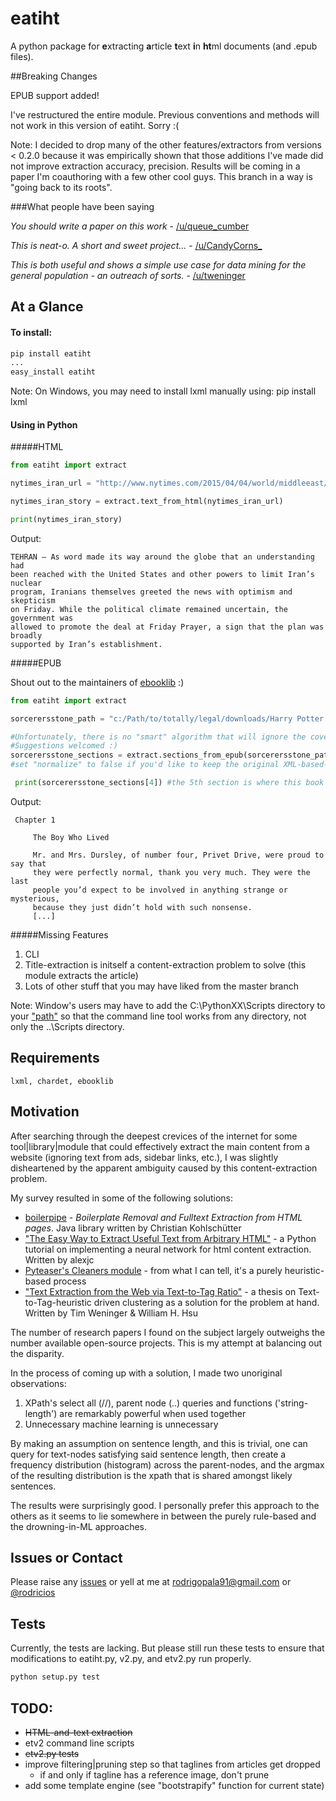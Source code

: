 eatiht
======

A python package for **e**xtracting **a**rticle **t**ext **i**n **ht**ml documents (and .epub files).

##Breaking Changes

EPUB support added!

I've restructured the entire module. Previous conventions and methods will not work in this version of eatiht. Sorry :(

Note: I decided to drop many of the other features/extractors from versions < 0.2.0 because it was empirically shown
that those additions I've made did not improve extraction accuracy, precision. Results will be coming in a paper I'm coauthoring with a few other cool guys. This branch in a way is "going back to its roots".

###What people have been saying

*You should write a paper on this work* - [/u/queue_cumber](http://www.reddit.com/r/compsci/comments/2ppyot/just_made_what_i_consider_my_first_algorithm_it/cmz0vfj)

*This is neat-o. A short and sweet project...* - [/u/CandyCorns_](http://www.reddit.com/r/compsci/comments/2ppyot/just_made_what_i_consider_my_first_algorithm_it/cmz17gv)

*This is both useful and shows a simple use case for data mining for the general population - an outreach of sorts.* - [/u/tweninger](http://www.reddit.com/r/compsci/comments/2ppyot/just_made_what_i_consider_my_first_algorithm_it/cmzai6s)

At a Glance
-----------

#### To install:

```bash
pip install eatiht
...
easy_install eatiht
```

Note: On Windows, you may need to install lxml manually using:
pip install lxml

#### Using in Python

#####HTML

```python
from eatiht import extract

nytimes_iran_url = "http://www.nytimes.com/2015/04/04/world/middleeast/iran-nuclear-deal.html"

nytimes_iran_story = extract.text_from_html(nytimes_iran_url)

print(nytimes_iran_story)
```

Output:

```text
TEHRAN — As word made its way around the globe that an understanding had
been reached with the United States and other powers to limit Iran’s nuclear
program, Iranians themselves greeted the news with optimism and skepticism
on Friday. While the political climate remained uncertain, the government was
allowed to promote the deal at Friday Prayer, a sign that the plan was broadly
supported by Iran’s establishment.
```

#####EPUB

Shout out to the maintainers of [ebooklib](https://github.com/aerkalov/ebooklib)  :)

```python
from eatiht import extract

sorcerersstone_path = "c:/Path/to/totally/legal/downloads/Harry Potter and the Sorcerer's Stone - J. K. Rowling.epub"

#Unfortunately, there is no "smart" algorithm that will ignore the coverpage, titlepage, copyright page(s) yet.
#Suggestions welcomed :)
sorcerersstone_sections = extract.sections_from_epub(sorcerersstone_path, normalize=False)
#set "normalize" to false if you'd like to keep the original XML-based-document's format/layout

 print(sorcerersstone_sections[4]) #the 5th section is where this book's story begins
```

Output:
```
 Chapter 1

     The Boy Who Lived

     Mr. and Mrs. Dursley, of number four, Privet Drive, were proud to say that
     they were perfectly normal, thank you very much. They were the last
     people you’d expect to be involved in anything strange or mysterious,
     because they just didn’t hold with such nonsense.
     [...]
```

#####Missing Features

1. CLI
2. Title-extraction is initself a content-extraction problem to solve (this module extracts the article)
3. Lots of other stuff that you may have liked from the master branch


Note: Window's users may have to add the C:\PythonXX\Scripts directory to your ["path"](http://www.computerhope.com/issues/ch000549.htm) so that the command line tool works from any directory, not only the ..\Scripts directory.

Requirements
------------
```
lxml, chardet, ebooklib
```

Motivation
----------

After searching through the deepest crevices of the internet for some tool|library|module that could effectively extract the main content from a website (ignoring text from ads, sidebar links, etc.), I was slightly disheartened by the apparent ambiguity caused by this content-extraction problem.

My survey resulted in some of the following solutions:

* [boilerpipe](https://code.google.com/p/boilerpipe/) - *Boilerplate Removal and Fulltext Extraction from HTML pages*. Java library written by Christian Kohlschütter
* ["The Easy Way to Extract Useful Text from Arbitrary HTML"](http://ai-depot.com/articles/the-easy-way-to-extract-useful-text-from-arbitrary-html/) - a Python tutorial on implementing a neural network for html content extraction. Written by alexjc
* [Pyteaser's Cleaners module](https://github.com/xiaoxu193/PyTeaser/blob/master/goose/cleaners.py) - from what I can tell, it's a purely heuristic-based process
* ["Text Extraction from the Web via Text-to-Tag Ratio"](http://www.cse.nd.edu/~tweninge/pubs/WH_TIR08.pdf) - a thesis on Text-to-Tag-heuristic driven clustering as a solution for the problem at hand. Written by Tim Weninger & William H. Hsu

The number of research papers I found on the subject largely outweighs the number available open-source projects. This is my attempt at balancing out the disparity.

In the process of coming up with a solution, I made two unoriginal observations:

1. XPath's select all (//), parent node (..) queries and functions ('string-length') are remarkably powerful when used together
2. Unnecessary machine learning is unnecessary

By making an assumption on sentence length, and this is trivial, one can query for text-nodes satisfying said sentence length, then create a frequency distribution (histogram) across the parent-nodes, and the argmax of the resulting distribution is the xpath that is shared amongst likely sentences.

The results were surprisingly good. I personally prefer this approach to the others as it seems to lie somewhere in between the purely rule-based and the drowning-in-ML approaches.

Issues or Contact
-----------------

Please raise any [issues](https://github.com/rodricios/eatiht/issues) or yell at me at rodrigopala91@gmail.com or [@rodricios](https://twitter.com/rodricios)

Tests
-----
Currently, the tests are lacking. But please still run these tests to ensure that
modifications to eatiht.py, v2.py, and etv2.py run properly.
```python
python setup.py test
```

TODO:
-----

* ~~HTML-and-text extraction~~
* etv2 command line scripts
* ~~etv2.py tests~~
* improve filtering|pruning step so that taglines from articles get dropped
    * if and only if tagline has a reference image, don't prune
* add some template engine (see "bootstrapify" function for current state)
